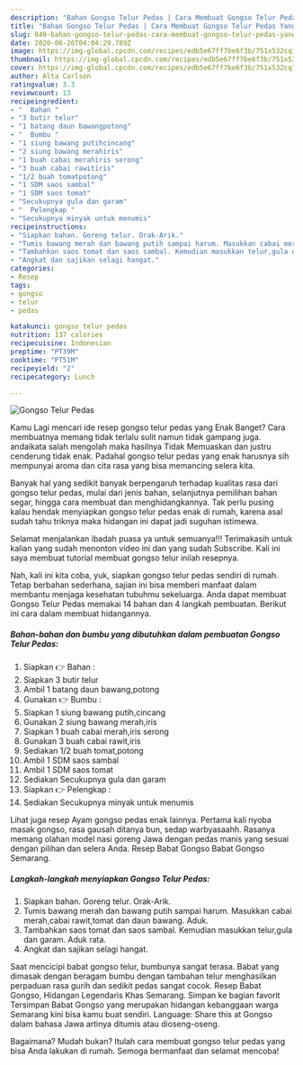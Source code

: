 ```yaml
---
description: "Bahan Gongso Telur Pedas | Cara Membuat Gongso Telur Pedas Yang Bisa Manjain Lidah"
title: "Bahan Gongso Telur Pedas | Cara Membuat Gongso Telur Pedas Yang Bisa Manjain Lidah"
slug: 849-bahan-gongso-telur-pedas-cara-membuat-gongso-telur-pedas-yang-bisa-manjain-lidah
date: 2020-06-26T04:04:29.789Z
image: https://img-global.cpcdn.com/recipes/edb5e67ff7be6f3b/751x532cq70/gongso-telur-pedas-foto-resep-utama.jpg
thumbnail: https://img-global.cpcdn.com/recipes/edb5e67ff7be6f3b/751x532cq70/gongso-telur-pedas-foto-resep-utama.jpg
cover: https://img-global.cpcdn.com/recipes/edb5e67ff7be6f3b/751x532cq70/gongso-telur-pedas-foto-resep-utama.jpg
author: Alta Carlson
ratingvalue: 3.3
reviewcount: 13
recipeingredient:
- "  Bahan "
- "3 butir telur"
- "1 batang daun bawangpotong"
- "  Bumbu "
- "1 siung bawang putihcincang"
- "2 siung bawang merahiris"
- "1 buah cabai merahiris serong"
- "3 buah cabai rawitiris"
- "1/2 buah tomatpotong"
- "1 SDM saos sambal"
- "1 SDM saos tomat"
- "Secukupnya gula dan garam"
- "  Pelengkap "
- "Secukupnya minyak untuk menumis"
recipeinstructions:
- "Siapkan bahan. Goreng telur. Orak-Arik."
- "Tumis bawang merah dan bawang putih sampai harum. Masukkan cabai merah,cabai rawit,tomat dan daun bawang. Aduk."
- "Tambahkan saos tomat dan saos sambal. Kemudian masukkan telur,gula dan garam. Aduk rata."
- "Angkat dan sajikan selagi hangat."
categories:
- Resep
tags:
- gongso
- telur
- pedas

katakunci: gongso telur pedas 
nutrition: 137 calories
recipecuisine: Indonesian
preptime: "PT39M"
cooktime: "PT51M"
recipeyield: "2"
recipecategory: Lunch

---
```



![Gongso Telur Pedas](https://img-global.cpcdn.com/recipes/edb5e67ff7be6f3b/751x532cq70/gongso-telur-pedas-foto-resep-utama.jpg)

Kamu Lagi mencari ide resep gongso telur pedas yang Enak Banget? Cara membuatnya memang tidak terlalu sulit namun tidak gampang juga. andaikata salah mengolah maka hasilnya Tidak Memuaskan dan justru cenderung tidak enak. Padahal gongso telur pedas yang enak harusnya sih mempunyai aroma dan cita rasa yang bisa memancing selera kita.

Banyak hal yang sedikit banyak berpengaruh terhadap kualitas rasa dari gongso telur pedas, mulai dari jenis bahan, selanjutnya pemilihan bahan segar, hingga cara membuat dan menghidangkannya. Tak perlu pusing kalau hendak menyiapkan gongso telur pedas enak di rumah, karena asal sudah tahu triknya maka hidangan ini dapat jadi suguhan istimewa.

Selamat menjalankan ibadah puasa ya untuk semuanya!!! Terimakasih untuk kalian yang sudah menonton video ini dan yang sudah Subscribe. Kali ini saya membuat tutorial membuat gongso telur inilah resepnya.


Nah, kali ini kita coba, yuk, siapkan gongso telur pedas sendiri di rumah. Tetap berbahan sederhana, sajian ini bisa memberi manfaat dalam membantu menjaga kesehatan tubuhmu sekeluarga. Anda dapat membuat Gongso Telur Pedas memakai 14 bahan dan 4 langkah pembuatan. Berikut ini cara dalam membuat hidangannya.

<!--inarticleads1-->

##### Bahan-bahan dan bumbu yang dibutuhkan dalam pembuatan Gongso Telur Pedas:

1. Siapkan  👉 Bahan :
1. Siapkan 3 butir telur
1. Ambil 1 batang daun bawang,potong
1. Gunakan  👉 Bumbu :
1. Siapkan 1 siung bawang putih,cincang
1. Gunakan 2 siung bawang merah,iris
1. Siapkan 1 buah cabai merah,iris serong
1. Gunakan 3 buah cabai rawit,iris
1. Sediakan 1/2 buah tomat,potong
1. Ambil 1 SDM saos sambal
1. Ambil 1 SDM saos tomat
1. Sediakan Secukupnya gula dan garam
1. Siapkan  👉 Pelengkap :
1. Sediakan Secukupnya minyak untuk menumis


Lihat juga resep Ayam gongso pedas enak lainnya. Pertama kali nyoba masak gongso, rasa gausah ditanya bun, sedap warbyasaahh. Rasanya memang olahan model nasi goreng Jawa dengan pedas manis yang sesuai dengan pilihan dan selera Anda. Resep Babat Gongso Babat Gongso Semarang. 

<!--inarticleads2-->

##### Langkah-langkah menyiapkan Gongso Telur Pedas:

1. Siapkan bahan. Goreng telur. Orak-Arik.
1. Tumis bawang merah dan bawang putih sampai harum. Masukkan cabai merah,cabai rawit,tomat dan daun bawang. Aduk.
1. Tambahkan saos tomat dan saos sambal. Kemudian masukkan telur,gula dan garam. Aduk rata.
1. Angkat dan sajikan selagi hangat.


Saat mencicipi babat gongso telur, bumbunya sangat terasa. Babat yang dimasak dengan beragam bumbu dengan tambahan telur menghasilkan perpaduan rasa gurih dan sedikit pedas sangat cocok. Resep Babat Gongso, Hidangan Legendaris Khas Semarang. Simpan ke bagian favorit Tersimpan Babat Gongso yang merupakan hidangan kebanggaan warga Semarang kini bisa kamu buat sendiri. Language: Share this at Gongso dalam bahasa Jawa artinya ditumis atau dioseng-oseng. 

Bagaimana? Mudah bukan? Itulah cara membuat gongso telur pedas yang bisa Anda lakukan di rumah. Semoga bermanfaat dan selamat mencoba!
